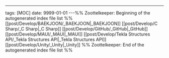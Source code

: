 ---
tags: [MOC]
date: 9999-01-01
---%% Zoottelkeeper: Beginning of the autogenerated index file list  %%
 [[post/Develop/BAEKJOON/_BAEKJOON|_BAEKJOON]]
 [[post/Develop/C Sharp/_C Sharp|_C Sharp]]
 [[post/Develop/GitHub/_GitHub|_GitHub]]
 [[post/Develop/MAUI/_MAUI|_MAUI]]
 [[post/Develop/Tekla Structures API/_Tekla Structures API|_Tekla Structures API]]
 [[post/Develop/Unity/_Unity|_Unity]]
%% Zoottelkeeper: End of the autogenerated index file list  %%
